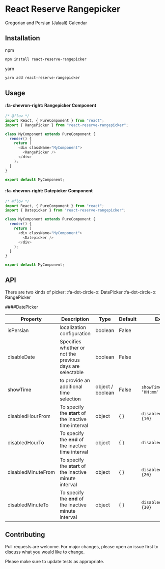 # React Reserve Rangepicker

Gregorian and Persian (Jalaali) Calendar

## Installation

npm

```bash
npm install react-reserve-rangepicker
```

yarn

```bash
yarn add react-reserve-rangepicker
```

## Usage

#### :fa-chevron-right: Rangepicker Component

```javascript
/* @flow */
import React, { PureComponent } from "react";
import { RangePicker } from "react-reserve-rangepicker";

class MyComponent extends PureComponent {
  render() {
    return (
      <div className="MyComponent">
        <RangePicker />
      </div>
    );
  }
}

export default MyComponent;
```

#### :fa-chevron-right: Datepicker Component

```javascript
/* @flow */
import React, { PureComponent } from "react";
import { Datepicker } from "react-reserve-rangepicker";

class MyComponent extends PureComponent {
  render() {
    return (
      <div className="MyComponent">
        <Datepicker />
      </div>
    );
  }
}

export default MyComponent;
```

## API

There are two kinds of picker:
:fa-dot-circle-o: DatePicker
:fa-dot-circle-o: RangePicker

####DatePicker

| Property           | Description                                               | Type             | Default | Example                          |
| ------------------ | --------------------------------------------------------- | ---------------- | ------- | -------------------------------- |
| isPersian          | localization configuration                                | boolean          | False   |                                  |
| disableDate        | Specifies whether or not the previous days are selectable | boolean          | False   |                                  |
| showTime           | to provide an additional time selection                   | object / boolean | False   | `showTime={{ format: ‘HH:mm’ }}` |
| disabledHourFrom   | To specify the **start** of the inactive time interval    | object           | { }     | `disabledHourFrom={10}`          |
| disabledHourTo     | To specify the **end** of the inactive time interval      | object           | { }     | `disabledHourTo={12}`            |
| disabledMinuteFrom | To specify the **start** of the inactive minute interval  | object           | { }     | `disabledMinuteFrom={20}`        |
| disabledMinuteTo   | To specify the **end** of the inactive minute interval    | object           | { }     | `disabledMinuteTo={30}`          |

## Contributing

Pull requests are welcome. For major changes, please open an issue first to discuss what you would like to change.

Please make sure to update tests as appropriate.
